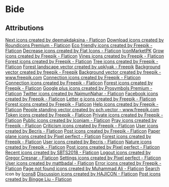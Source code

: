 # Bide

## Attributions

[Next icons created by deemakdaksina - Flaticon]("https://www.flaticon.com/free-icons/next")
[Download icons created by Roundicons Premium - Flaticon]("https://www.flaticon.com/free-icons/download")
[Eco friendly icons created by Freepik - Flaticon]("https://www.flaticon.com/free-icons/eco-friendly")
[Decrease icons created by Flat Icons - Flaticon]("https://www.flaticon.com/free-icons/decrease")
[IconMarketPK]("https://www.flaticon.com/authors/iconmarketpk")
[Grow icons created by Freepik - Flaticon]("https://www.flaticon.com/free-icons/grow")
[Vines icons created by Freepik - Flaticon]("https://www.flaticon.com/free-icons/vines")
[Forest icons created by Freepik - Flaticon]("https://www.flaticon.com/free-icons/forest")
[Tree icons created by Freepik - Flaticon]("https://www.flaticon.com/free-icons/tree")
<a href='https://www.freepik.com/vectors/forest-landscape'>Forest landscape vector created by upklyak - Freepik</a>
<a href='https://www.freepik.com/vectors/background'>Background vector created by freepik - Freepik</a>
<a href='https://www.freepik.com/vectors/background'>Background vector created by freepik - www.freepik.com</a>
<a href="https://www.flaticon.com/free-icons/connection" title="connection icons">Connection icons created by Freepik - Flaticon</a>\
<a href="https://www.flaticon.com/free-icons/connection" title="connection icons">Connection icons created by Freepik - Flaticon</a>
<a href="https://www.flaticon.com/free-icons/forest" title="forest icons">Forest icons created by Freepik - Flaticon</a>
<a href="https://www.flaticon.com/free-icons/google-plus" title="google plus icons">Google plus icons created by Prosymbols Premium - Flaticon</a>
<a href="https://www.flaticon.com/free-icons/twitter" title="twitter icons">Twitter icons created by NajmunNahar - Flaticon</a>
<a href="https://www.flaticon.com/free-icons/facebook" title="facebook icons">Facebook icons created by Freepik - Flaticon</a>
<a href="https://www.flaticon.com/free-icons/letter-g" title="letter g icons">Letter g icons created by Freepik - Flaticon</a>
<a href="https://www.flaticon.com/free-icons/forest" title="forest icons">Forest icons created by Freepik - Flaticon</a>
<a href="https://www.flaticon.com/free-icons/help" title="help icons">Help icons created by Freepik - Flaticon</a>
<a href='https://www.freepik.com/vectors/people-standing'>People standing vector created by pch.vector - www.freepik.com</a>
<a href="https://www.flaticon.com/free-icons/token" title="token icons">Token icons created by Freepik - Flaticon</a>
<a href="https://www.flaticon.com/free-icons/private" title="private icons">Private icons created by Freepik - Flaticon</a>
<a href="https://www.flaticon.com/free-icons/public" title="public icons">Public icons created by Iconjam - Flaticon</a>
<a href="https://www.flaticon.com/free-icons/pray" title="pray icons">Pray icons created by Freepik - Flaticon</a>
<a href="https://www.flaticon.com/free-icons/criticism" title="criticism icons">Criticism icons created by Freepik - Flaticon</a>
<a href="https://www.flaticon.com/free-icons/user" title="user icons">User icons created by Becris - Flaticon</a>
<a href="https://www.flaticon.com/free-icons/post" title="post icons">Post icons created by Freepik - Flaticon</a>
<a href="https://www.flaticon.com/free-icons/paper-plane" title="paper plane icons">Paper plane icons created by Pixel perfect - Flaticon</a>
<a href="https://www.flaticon.com/free-icons/forest" title="forest icons">Forest icons created by Freepik - Flaticon</a>
<a href="https://www.flaticon.com/free-icons/user" title="user icons">User icons created by Becris - Flaticon</a>
<a href="https://www.flaticon.com/free-icons/nature" title="nature icons">Nature icons created by Freepik - Flaticon</a>
<a href="https://www.flaticon.com/free-icons/post" title="post icons">Post icons created by Pixel perfect - Flaticon</a>
<a href="https://www.flaticon.com/free-icons/recent" title="recent icons">Recent icons created by SBTS2018 - Flaticon</a>
<a href="https://www.flaticon.com/free-icons/logout" title="logout icons">Logout icons created by Gregor Cresnar - Flaticon</a>
<a href="https://www.flaticon.com/free-icons/settings" title="settings icons">Settings icons created by Pixel perfect - Flaticon</a>
<a href="https://www.flaticon.com/free-icons/user" title="user icons">User icons created by mattbadal - Flaticon</a>
<a href="https://www.flaticon.com/free-icons/error" title="error icons">Error icons created by Freepik - Flaticon</a>
<a href="https://www.flaticon.com/free-icons/page-not-found" title="page not found icons">Page not found icons created by Muhammad Ali - Flaticon</a>
<a target="_blank" href="https://icons8.com/icon/132/search">Search</a> icon by <a target="_blank" href="https://icons8.com">Icons8</a>
<a href="https://www.flaticon.com/free-icons/discussion" title="discussion icons">Discussion icons created by HAJICON - Flaticon</a>
<a href="https://www.flaticon.com/free-icons/post" title="post icons">Post icons created by Bingge Liu - Flaticon</a>
